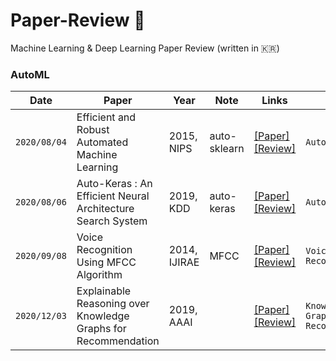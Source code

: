 # Paper-Review :pencil:
Machine Learning & Deep Learning Paper Review (written in :kr:)

### AutoML 
|Date|Paper|Year|Note|Links|Tag|
|------|---|---|---|---|---|
|`2020/08/04`|Efficient and Robust Automated Machine Learning|2015, NIPS|auto-sklearn|[[Paper]](https://papers.nips.cc/paper/5872-efficient-and-robust-automated-machine-learning)<br/>[[Review]](https://github.com/SoYoungCho/Paper-Review/blob/master/AutoML/Efficient%20and%20Robust%20Automated%20Machine%20Learning.md)|`AutoML`|
|`2020/08/06`|Auto-Keras : An Efficient Neural Architecture Search System|2019, KDD|auto-keras|[[Paper]](https://dl.acm.org/doi/abs/10.1145/3292500.3330648?casa_token=LddCjNEVzVoAAAAA%3AVZX74vr1IWjpIlcguvG3KtWNe4J3M0vPEykzmFOGIiVjNKdo1W-nYu6BkxOHV0pSZVj_Jkyg8jTn1g)<br/>[[Review]](https://github.com/SoYoungCho/Paper-Review/blob/master/AutoML/Auto-Keras%20:%20An%20Efficient%20Neural%20Architecture%20Search%20System.md)|`AutoML`|
|`2020/09/08`|Voice Recognition Using MFCC Algorithm|2014, IJIRAE|MFCC|[[Paper]](https://www.ijirae.com/volumes/vol1/issue10/27.NVEC10086.pdf)<br/>[[Review]](https://github.com/SoYoungCho/Paper-Review/blob/master/Speech%20Recognition/Voice%20Recognition%20Using%20MFCC%20Algorithm.md)|`Voice Recognition`|
|`2020/12/03`|Explainable Reasoning over Knowledge Graphs for Recommendation|2019, AAAI||[[Paper]](https://ojs.aaai.org//index.php/AAAI/article/view/4470)<br/>[[Review]]()|`Knowledge Graphs` `Recommendation`|
